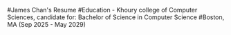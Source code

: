 #James Chan's Resume
#Education - Khoury college of Computer Sciences, candidate for: Bachelor of Science in Computer Science
#Boston, MA (Sep 2025 - May 2029)
